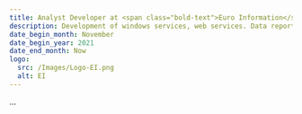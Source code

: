 ```yaml
---
title: Analyst Developer at <span class="bold-text">Euro Information</span>, Strasbourg, France
description: Development of windows services, web services. Data reporting.
date_begin_month: November
date_begin_year: 2021
date_end_month: Now
logo:
  src: /Images/Logo-EI.png
  alt: EI
---
```


...
